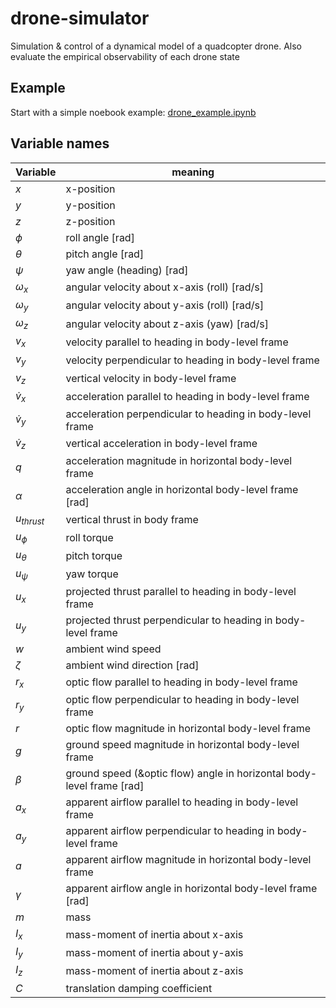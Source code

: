 # drone-simulator
Simulation &amp; control of a dynamical model of a quadcopter drone. Also evaluate the empirical observability of each drone state

## Example
Start with a simple noebook example: [drone_example.ipynb](drone_example.ipynb)


## Variable names
| Variable     | meaning                                                               |
|--------------|-----------------------------------------------------------------------|
| $x$          | x-position                                                            |
| $y$          | y-position                                                            |
| $z$          | z-position                                                            |
| $\phi$       | roll angle [rad]                                                      |
| $\theta$     | pitch angle [rad]                                                     |
| $\psi$       | yaw angle (heading) [rad]                                             |
| $\omega_x$   | angular velocity about x-axis (roll) [rad/s]                          |
| $\omega_y$   | angular velocity about y-axis (roll) [rad/s]                          |
| $\omega_z$   | angular velocity about z-axis (yaw) [rad/s]                           |
| $v_x$        | velocity parallel to heading in body-level frame                      |
| $v_y$        | velocity perpendicular to heading in body-level frame                 |
| $v_z$        | vertical velocity in body-level frame                                 |
| $\dot{v}_x$  | acceleration parallel to heading in body-level frame                  |
| $\dot{v}_y$  | acceleration perpendicular to heading in body-level frame             |
| $\dot{v}_z$  | vertical acceleration in body-level frame                             |
| $q$          | acceleration magnitude in horizontal body-level frame                 |
| $\alpha$     | acceleration angle in horizontal body-level frame [rad]               |
| $u_{thrust}$ | vertical thrust in body frame                                         |
| $u_{\phi}$   | roll torque                                                           |
| $u_{\theta}$ | pitch torque                                                          |
| $u_{\psi}$   | yaw torque                                                            |
| $u_{x}$      | projected thrust parallel to heading in body-level frame              |
| $u_{y}$      | projected thrust perpendicular to heading in body-level frame         |
| $w$          | ambient wind speed                                                    |
| $\zeta$      | ambient wind direction [rad]                                          |
| $r_x$        | optic flow parallel to heading in body-level frame                    |
| $r_y$        | optic flow perpendicular to heading in body-level frame               |
| $r$          | optic flow magnitude in horizontal body-level frame                   |
| $g$          | ground speed magnitude in horizontal body-level frame                 |
| $\beta$      | ground speed (&optic flow) angle in horizontal body-level frame [rad] |
| $a_x$        | apparent airflow parallel to heading in body-level frame              |
| $a_y$        | apparent airflow perpendicular to heading in body-level frame         |
| $a$          | apparent airflow magnitude in horizontal body-level frame             |
| $\gamma$     | apparent airflow angle in horizontal body-level frame [rad]           |
| $m$          | mass                                                                  |
| $I_x$        | mass-moment of inertia about x-axis                                   |
| $I_y$        | mass-moment of inertia about y-axis                                   |
| $I_z$        | mass-moment of inertia about z-axis                                   |
| $C$          | translation damping coefficient                                       |


